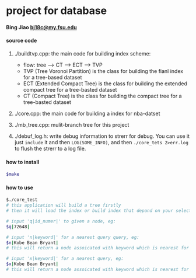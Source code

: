 # project for database

#### Bing Jiao     bj18c@my.fsu.edu

#### source code


1. ./buildtvp.cpp: the main code for building index scheme:
  	- flow: tree --> CT --> ECT --> TVP
  	- TVP (Tree Voronoi Partition) is the class for building the fianl index for a tree-based dataset
  	- ECT (Extended Compact Tree) is the class for building the extended compact tree for a tree-basted dataset
  	- CT (Compact Tree) is the class for building the compact tree for a tree-basted dataset

2. ./core.cpp: the main code for building a index for nba-datset

3. ./mb_tree.cpp: mulit-branch tree for this project

4. ./debuf_log.h: write debug information to strerr for debug. You can use it just `include` it and then `LOG(SOME_INFO)`, and then `./core_tets 2>err.log` to flush the strerr to a log file.



#### how to install
```bash
$make
```

#### how to use
```bash
$./core_test
# this application will build a tree firstly
# then it will load the index or build index that depand on your select

# input 'q|id_numer|' to given a node, eg:
$q|72648|

# input 'n|keyword|' for a nearest query query, eg:
$n|Kobe Bean Bryant|
# this will return a node assoicated with keyword which is nearest for node-72648 by the index;

# input 'x|keyword|' for a nearest query, eg:
$x|Kobe Bean Bryant|
# this will return a node assoicated with keyword which is nearest for node-72648 by the BFT;
```

